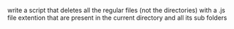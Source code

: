 write a script that deletes all the regular files (not the directories) with a .js file extention that are present in the current directory and all its sub folders
